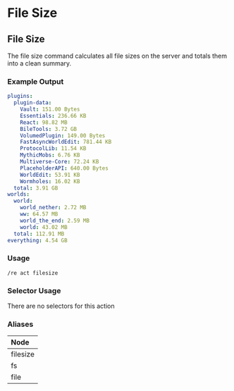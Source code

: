 # File Size

## File Size

The file size command calculates all file sizes on the server and totals them into a clean summary.

### Example Output

```yaml
plugins:
  plugin-data:
    Vault: 151.00 Bytes
    Essentials: 236.66 KB
    React: 98.82 MB
    BileTools: 3.72 GB
    VolumedPlugin: 149.00 Bytes
    FastAsyncWorldEdit: 781.44 KB
    ProtocolLib: 11.54 KB
    MythicMobs: 6.76 KB
    Multiverse-Core: 72.24 KB
    PlaceholderAPI: 640.00 Bytes
    WorldEdit: 53.91 KB
    Wormholes: 16.02 KB
  total: 3.91 GB
worlds:
  world:
    world_nether: 2.72 MB
    ww: 64.57 MB
    world_the_end: 2.59 MB
    world: 43.02 MB
  total: 112.91 MB
everything: 4.54 GB
```

### Usage

```text
/re act filesize
```

### Selector Usage

There are no selectors for this action

### Aliases

| Node |
| :--- |
| filesize |
| fs |
| file |

